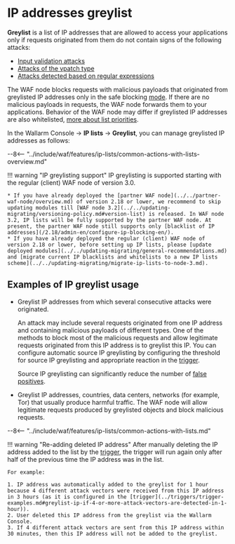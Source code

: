 # IP addresses greylist

**Greylist** is a list of IP addresses that are allowed to access your applications only if requests originated from them do not contain signs of the following attacks:

* [Input validation attacks](../../about-wallarm-waf/protecting-against-attacks.md#input-validation-attacks)
* [Attacks of the vpatch type](../rules/vpatch-rule.md)
* [Attacks detected based on regular expressions](../rules/regex-rule.md)

The WAF node blocks requests with malicious payloads that originated from greylisted IP addresses only in the safe blocking [mode](../../admin-en/configure-wallarm-mode.md). If there are no malicious payloads in requests, the WAF node forwards them to your applications. Behavior of the WAF node may differ if greylisted IP addresses are also whitelisted, [more about list priorities](overview.md#algorithm-of-ip-lists-processing).

In the Wallarm Console → **IP lists** → **Greylist**, you can manage greylisted IP addresses as follows:

--8<-- "../include/waf/features/ip-lists/common-actions-with-lists-overview.md"

<!-- screen with greylist (DOCS-1269) -->

!!! warning "IP greylisting support"
    IP greylisting is supported starting with the regular (client) WAF node of version 3.0.

    * If you have already deployed the [partner WAF node](../../partner-waf-node/overview.md) of version 2.18 or lower, we recommend to skip updating modules till [WAF node 3.2](../../updating-migrating/versioning-policy.md#version-list) is released. In WAF node 3.2, IP lists will be fully supported by the partner WAF node. At present, the partner WAF node still supports only [blacklist of IP addresses](/2.18/admin-en/configure-ip-blocking-en/).
    * If you have already deployed the regular (client) WAF node of version 2.18 or lower, before setting up IP lists, please [update deployed modules](../../updating-migrating/general-recommendations.md) and [migrate current IP blacklists and whitelists to a new IP lists scheme](../../updating-migrating/migrate-ip-lists-to-node-3.md).

## Examples of IP greylist usage

* Greylist IP addresses from which several consecutive attacks were originated.

    An attack may include several requests originated from one IP address and containing malicious payloads of different types. One of the methods to block most of the malicious requests and allow legitimate requests originated from this IP address is to greylist this IP. You can configure automatic source IP greylisting by configuring the threshold for source IP greylisting and appropriate reaction in the [trigger](../triggers/trigger-examples.md#greylist-ip-if-4-or-more-attack-vectors-are-detected-in-1-hour).

    Source IP greylisting can significantly reduce the number of [false positives](../../about-wallarm-waf/protecting-against-attacks.md#false-positives).
* Greylist IP addresses, countries, data centers, networks (for example, Tor) that usually produce harmful traffic. The WAF node will allow legitimate requests produced by greylisted objects and block malicious requests.

--8<-- "../include/waf/features/ip-lists/common-actions-with-lists.md"

!!! warning "Re-adding deleted IP address"
    After manually deleting the IP address added to the list by the [trigger](../triggers/triggers.md), the trigger will run again only after half of the previous time the IP address was in the list.
    
    For example:

    1. IP address was automatically added to the greylist for 1 hour because 4 different attack vectors were received from this IP address in 3 hours (as it is configured in the [trigger](../triggers/trigger-examples.md#greylist-ip-if-4-or-more-attack-vectors-are-detected-in-1-hour)).
    2. User deleted this IP address from the greylist via the Wallarm Console.
    3. If 4 different attack vectors are sent from this IP address within 30 minutes, then this IP address will not be added to the greylist.

